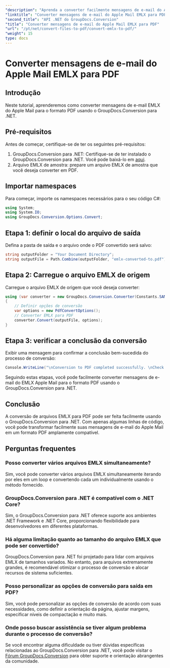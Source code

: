 ```yaml
---
"description": "Aprenda a converter facilmente mensagens de e-mail do Apple Mail em EMLX para PDF usando o GroupDocs.Conversion para .NET. Simplifique suas tarefas de gerenciamento de documentos."
"linktitle": "Converter mensagens de e-mail do Apple Mail EMLX para PDF"
"second_title": "API .NET do GroupDocs.Conversion"
"title": "Converter mensagens de e-mail do Apple Mail EMLX para PDF"
"url": "/pt/net/convert-files-to-pdf/convert-emlx-to-pdf/"
"weight": 15
type: docs
---
```

# Converter mensagens de e-mail do Apple Mail EMLX para PDF

## Introdução
Neste tutorial, aprenderemos como converter mensagens de e-mail EMLX do Apple Mail para o formato PDF usando o GroupDocs.Conversion para .NET.
## Pré-requisitos
Antes de começar, certifique-se de ter os seguintes pré-requisitos:
1. GroupDocs.Conversion para .NET: Certifique-se de ter instalado o GroupDocs.Conversion para .NET. Você pode baixá-lo em [aqui](https://releases.groupdocs.com/conversion/net/).
2. Arquivo EMLX de amostra: prepare um arquivo EMLX de amostra que você deseja converter em PDF.

## Importar namespaces
Para começar, importe os namespaces necessários para o seu código C#:
```csharp
using System;
using System.IO;
using GroupDocs.Conversion.Options.Convert;
```
## Etapa 1: definir o local do arquivo de saída
Defina a pasta de saída e o arquivo onde o PDF convertido será salvo:
```csharp
string outputFolder = "Your Document Directory";
string outputFile = Path.Combine(outputFolder, "emlx-converted-to.pdf");
```
## Etapa 2: Carregue o arquivo EMLX de origem
Carregue o arquivo EMLX de origem que você deseja converter:
```csharp
using (var converter = new GroupDocs.Conversion.Converter(Constants.SAMPLE_EMLX))
{
    // Definir opções de conversão
    var options = new PdfConvertOptions();
    // Converter EMLX para PDF
    converter.Convert(outputFile, options);
}
```
## Etapa 3: verificar a conclusão da conversão
Exibir uma mensagem para confirmar a conclusão bem-sucedida do processo de conversão:
```csharp
Console.WriteLine("\nConversion to PDF completed successfully. \nCheck output in {0}", outputFolder);
```
Seguindo estas etapas, você pode facilmente converter mensagens de e-mail do EMLX Apple Mail para o formato PDF usando o GroupDocs.Conversion para .NET.

## Conclusão
A conversão de arquivos EMLX para PDF pode ser feita facilmente usando o GroupDocs.Conversion para .NET. Com apenas algumas linhas de código, você pode transformar facilmente suas mensagens de e-mail do Apple Mail em um formato PDF amplamente compatível.
## Perguntas frequentes
### Posso converter vários arquivos EMLX simultaneamente?
Sim, você pode converter vários arquivos EMLX simultaneamente iterando por eles em um loop e convertendo cada um individualmente usando o método fornecido.
### GroupDocs.Conversion para .NET é compatível com o .NET Core?
Sim, o GroupDocs.Conversion para .NET oferece suporte aos ambientes .NET Framework e .NET Core, proporcionando flexibilidade para desenvolvedores em diferentes plataformas.
### Há alguma limitação quanto ao tamanho do arquivo EMLX que pode ser convertido?
GroupDocs.Conversion para .NET foi projetado para lidar com arquivos EMLX de tamanhos variados. No entanto, para arquivos extremamente grandes, é recomendável otimizar o processo de conversão e alocar recursos de sistema suficientes.
### Posso personalizar as opções de conversão para saída em PDF?
Sim, você pode personalizar as opções de conversão de acordo com suas necessidades, como definir a orientação da página, ajustar margens, especificar níveis de compactação e muito mais.
### Onde posso buscar assistência se tiver algum problema durante o processo de conversão?
Se você encontrar alguma dificuldade ou tiver dúvidas específicas relacionadas ao GroupDocs.Conversion para .NET, você pode visitar o [Fórum GroupDocs.Conversion](https://forum.groupdocs.com/c/conversion/11) para obter suporte e orientação abrangentes da comunidade.